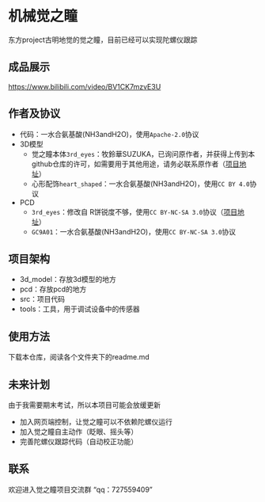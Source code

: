 # 机械觉之瞳
东方project古明地觉的觉之瞳，目前已经可以实现陀螺仪跟踪

## 成品展示
https://www.bilibili.com/video/BV1CK7mzvE3U

## 作者及协议

-   代码：一水合氨基酸(NH3andH2O)，使用`Apache-2.0`协议
-   3D模型
    -   觉之瞳本体`3rd_eyes`：牧鈴華SUZUKA，已询问原作者，并获得上传到本github仓库的许可，如需要用于其他用途，请务必联系原作者（[项目地址](https://www.bilibili.com/video/BV1rN1gYJE3K)）
    -   心形配饰`heart_shaped`：一水合氨基酸(NH3andH2O)，使用`CC BY 4.0`协议
-   PCD
    -   `3rd_eyes`：修改自 R饼锐度不够，使用`CC BY-NC-SA 3.0`协议（[项目地址](https://oshwhub.com/flanker-e/jue-zhi-tong-esp32)）
    -   `GC9A01`：一水合氨基酸(NH3andH2O)，使用`CC BY-NC-SA 3.0`协议

## 项目架构

-   3d_model：存放3d模型的地方
-   pcd：存放pcd的地方
-   src：项目代码
-   tools：工具，用于调试设备中的传感器

## 使用方法

下载本仓库，阅读各个文件夹下的readme.md

## 未来计划

由于我需要期末考试，所以本项目可能会放缓更新

-   加入网页端控制，让觉之瞳可以不依赖陀螺仪运行
-   加入觉之瞳自主动作（眨眼、摇头等）
-   完善陀螺仪跟踪代码（自动校正功能）

## 联系

欢迎进入觉之瞳项目交流群 “qq：727559409”